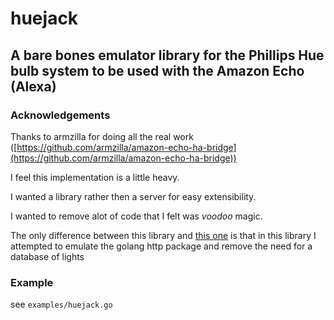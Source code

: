 # huejack
## A bare bones emulator library for the Phillips Hue bulb system to be used with the Amazon Echo (Alexa)

### Acknowledgements
Thanks to armzilla for doing all the real work ([https://github.com/armzilla/amazon-echo-ha-bridge](https://github.com/armzilla/amazon-echo-ha-bridge))

I feel this implementation is a little heavy.

I wanted a library rather then a server for easy extensibility.

I wanted to remove alot of code that I felt was _voodoo_ magic.

The only difference between this library and [this one](https://github.com/pborges/huemulator) is that in this library I attempted to emulate the golang http package and remove the need for a database of lights
### Example
see ```examples/huejack.go```